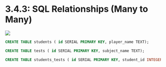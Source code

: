 # 3.4.3: SQL Relationships \(Many to Many\)

![](../../.gitbook/assets/many-many.jpg)

```sql
CREATE TABLE students ( id SERIAL PRIMARY KEY, player_name TEXT);

CREATE TABLE tests ( id SERIAL PRIMARY KEY, subject_name TEXT);

CREATE TABLE students_tests ( id SERIAL PRIMARY KEY, student_id INTEGER, test_id INTEGER);
```

